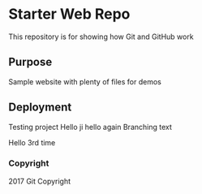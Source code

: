 # Starter Web Repo

This repository is for showing how Git and GitHub work

## Purpose

Sample website with plenty of files for demos

## Deployment

Testing project
Hello ji
hello again
Branching text

Hello 3rd time

### Copyright
2017 Git Copyright
